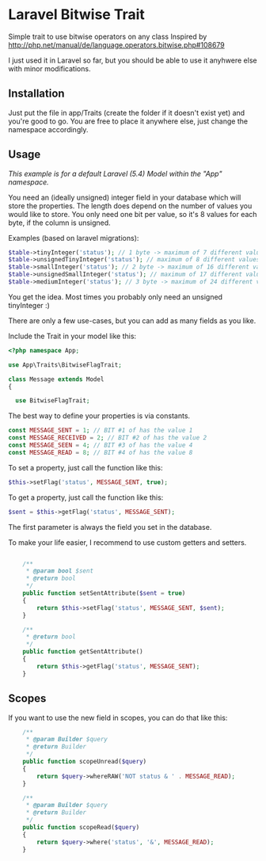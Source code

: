 # Laravel Bitwise Trait
Simple trait to use bitwise operators on any class
Inspired by http://php.net/manual/de/language.operators.bitwise.php#108679

I just used it in Laravel so far, but you should be able to use it anyhwere else with minor modifications.

## Installation
Just put the file in app/Traits (create the folder if it doesn't exist yet) and you're good to go. 
You are free to place it anywhere else, just change the namespace accordingly.

## Usage

*This example is for a default Laravel (5.4) Model within the "App" namespace.*

You need an (ideally unsigned) integer field in your database which will store the properties.
The length does depend on the number of values you would like to store. You only need one bit per value, so it's 8 values for each byte, if the column is unsigned.

Examples (based on laravel migrations):
```php
$table->tinyInteger('status'); // 1 byte -> maximum of 7 different values
$table->unsignedTinyInteger('status'); // maximum of 8 different values
$table->smallInteger('status'); // 2 byte -> maximum of 16 different values
$table->unsignedSmallInteger('status'); // maximum of 17 different values
$table->mediumInteger('status'); // 3 byte -> maximum of 24 different values
```
You get the idea. Most times you probably only need an unsigned tinyInteger :)

There are only a few use-cases, but you can add as many fields as you like.

Include the Trait in your model like this:
```php
<?php namespace App;

use App\Traits\BitwiseFlagTrait;

class Message extends Model
{

  use BitwiseFlagTrait;
```

The best way to define your properties is via constants.
```php
const MESSAGE_SENT = 1; // BIT #1 of has the value 1
const MESSAGE_RECEIVED = 2; // BIT #2 of has the value 2
const MESSAGE_SEEN = 4; // BIT #3 of has the value 4
const MESSAGE_READ = 8; // BIT #4 of has the value 8
```

To set a property, just call the function like this:
```php
$this->setFlag('status', MESSAGE_SENT, true);
```

To get a property, just call the function like this:
```php
$sent = $this->getFlag('status', MESSAGE_SENT);
```
The first parameter is always the field you set in the database.

To make your life easier, I recommend to use custom getters and setters.
```php

    /**
     * @param bool $sent
     * @return bool
     */
    public function setSentAttribute($sent = true)
    {
        return $this->setFlag('status', MESSAGE_SENT, $sent);
    }

    /**
     * @return bool
     */
    public function getSentAttribute()
    {
        return $this->getFlag('status', MESSAGE_SENT);
    }

```

## Scopes
If you want to use the new field in scopes, you can do that like this:
```php
    /**
     * @param Builder $query
     * @return Builder
     */
    public function scopeUnread($query)
    {
        return $query->whereRAW('NOT status & ' . MESSAGE_READ);
    }

    /**
     * @param Builder $query
     * @return Builder
     */
    public function scopeRead($query)
    {
        return $query->where('status', '&', MESSAGE_READ);
    }

```
